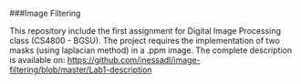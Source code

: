 ###Image Filtering

This repository include the first assignment for Digital Image Processing class (CS4800 - BGSU). The project requires the implementation of two masks (using laplacian method) in a .ppm image. The complete description is available on: https://github.com/inessadl/image-filtering/blob/master/Lab1-description